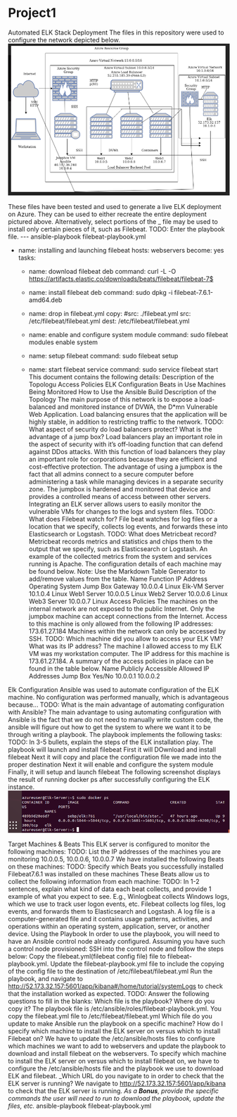 # Project1
Automated ELK Stack Deployment
The files in this repository were used to configure the network depicted below.
![Network.PNG](Images/Network.PNG)

These files have been tested and used to generate a live ELK deployment on Azure. They can be used to either recreate the entire deployment pictured above. Alternatively, select portions of the _ file may be used to install only certain pieces of it, such as Filebeat.
TODO: Enter the playbook file. --- ansible-playbook filebeat-playbook.yml
- name: installing and launching filebeat
  hosts: webservers
  become: yes
  tasks:


  - name: download filebeat deb
    command: curl -L -O https://artifacts.elastic.co/downloads/beats/filebeat/filebeat-7$


  - name: install filebeat deb
    command: sudo dpkg -i filebeat-7.6.1-amd64.deb


  - name: drop in filebeat.yml
    copy:
    #src: ./filebeat.yml
      src: /etc/filebeat/filebeat.yml
      dest: /etc/filebeat/filebeat.yml


  - name: enable and configure system module
    command: sudo filebeat modules enable system


  - name: setup filebeat
    command: sudo filebeat setup


  - name: start filebeat service
    command: sudo service filebeat start
This document contains the following details:
Description of the Topologu
Access Policies
ELK Configuration
Beats in Use
Machines Being Monitored
How to Use the Ansible Build
Description of the Topology
The main purpose of this network is to expose a load-balanced and monitored instance of DVWA, the D*mn Vulnerable Web Application.
Load balancing ensures that the application will be highly stable, in addition to restricting traffic to the network.
TODO: What aspect of security do load balancers protect? What is the advantage of a jump box?
Load balancers play an important role in the aspect of security with it’s off-loading function that can defend against DDos attacks. With this function of load balancers they play an important role for corporations because they are efficient and cost-effective protection. The advantage of using a jumpbox is the fact that all admins connect to a secure computer before administering a task while managing devices in a separate security zone. The jumpbox is hardened and monitored that device and provides a controlled means of access between other servers. 
Integrating an ELK server allows users to easily monitor the vulnerable VMs for changes to the logs and system files.
TODO: What does Filebeat watch for? File beat watches for log files or a location that we specify, collects log events, and forwards these into Elasticsearch or Logstash.
TODO: What does Metricbeat record? Metricbeat records metrics and statistics and chips them to the output that we specify, such as Elasticsearch or Logstash. An example of the collected metrics from the system and services running is Apache.
The configuration details of each machine may be found below.
Note: Use the Markdown Table Generator to add/remove values from the table.
Name
Function
IP Address
Operating System
Jump Box
Gateway
10.0.0.4
Linux
Elk-VM
Server
10.1.0.4
Linux
Web1 
Server
10.0.0.5
Linux
Web2
Server 
10.0.0.6
Linux
Web3
Server 
10.0.0.7
Linux 
Access Policies
The machines on the internal network are not exposed to the public Internet.
Only the jumpbox machine can accept connections from the Internet. Access to this machine is only allowed from the following IP addresses:
173.61.27.184
Machines within the network can only be accessed by SSH.
TODO: Which machine did you allow to access your ELK VM? What was its IP address? The machine I allowed access to my ELK VM was my workstation computer. The IP address for this machine is 173.61.27.184.
A summary of the access policies in place can be found in the table below.
Name
Publicly Accessible
Allowed IP Addresses
Jump Box
Yes/No
10.0.0.1 10.0.0.2












Elk Configuration
Ansible was used to automate configuration of the ELK machine. No configuration was performed manually, which is advantageous because...
TODO: What is the main advantage of automating configuration with Ansible? The main advantage to using automating configuration with Ansible is the fact that we do not need to manually write custom code, the ansible will figure out how to get the system to where we want it to be through writing a playbook. 
The playbook implements the following tasks:
TODO: In 3-5 bullets, explain the steps of the ELK installation play.
 The playbook will launch and install filebeat
First it will DOwnload and install filebeat 
Next it will copy and place the configuration file we made into the proper destination 
Next it will enable and configure the system module
Finally, it will setup and launch filebeat
The following screenshot displays the result of running docker ps after successfully configuring the ELK instance.
![Dockerps.png](Images/Dockerps.png)

Target Machines & Beats
This ELK server is configured to monitor the following machines:
TODO: List the IP addresses of the machines you are monitoring
10.0.0.5, 10.0.0.6, 10.0.0.7
We have installed the following Beats on these machines:
TODO: Specify which Beats you successfully installed
Filebeat7.6.1 was installed on these machines
These Beats allow us to collect the following information from each machine:
TODO: In 1-2 sentences, explain what kind of data each beat collects, and provide 1 example of what you expect to see. E.g., Winlogbeat collects Windows logs, which we use to track user logon events, etc.
Filebeat collects log files, log events, and forwards them to Elasticsearch and Logstash. A log file is a computer-generated file and it contains usage patterns, activities, and operations within an operating system, application, server, or another device.
Using the Playbook
In order to use the playbook, you will need to have an Ansible control node already configured. Assuming you have such a control node provisioned:
SSH into the control node and follow the steps below:
Copy the filebeat.yml(filebeat config file) file to filebeat-playbook.yml.
Update the filebeat-playbook.yml file to include the copying of the config file to the destination of /etc/filebeat/filebeat.yml
Run the playbook, and navigate to http://52.173.32.157:5601/app/kibana#/home/tutorial/systemLogs to check that the installation worked as expected.
TODO: Answer the following questions to fill in the blanks:
Which file is the playbook? Where do you copy it? The playbook file is /etc/ansible/roles/filebeat-playbook.yml. You copy the filebeat.yml file to /etc/filebeat/filebeat.yml
Which file do you update to make Ansible run the playbook on a specific machine? How do I specify which machine to install the ELK server on versus which to install Filebeat on? We have to update the /etc/ansible/hosts files to configure which machines we want to add to webservers and update the playbook to download and install filebeat on the webservers. To specify which machine to install the ELK server on versus which to install filebeat on, we have to configure the /etc/ansible/hosts file and the playbook we use to download ELK and filebeat.
_Which URL do you navigate to in order to check that the ELK server is running?
We navigate to http://52.173.32.157:5601/app/kibana  to check that the ELK server is running.
_As a **Bonus**, provide the specific commands the user will need to run to download the playbook, update the files, etc._ 
ansible-playbook filebeat-playbook.yml 
